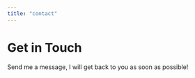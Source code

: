 ```yaml
---
title: "contact"
---
```


# Get in Touch

Send me a message, I will get back to you as soon as possible!